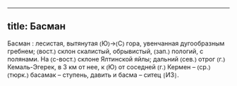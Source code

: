 
---
title: Басман
---
Басман
: лесистая, вытянутая ⦅Ю⦆→⦅С⦆ гора, увенчанная дугообразным гребнем; ⦅вост.⦆ склон скалистый, обрывистый, ⦅зап.⦆ пологий, с полянами. На ⦅с-вост.⦆ склоне Ялтинской яйлы; дальний ⦅сев.⦆ отрог ⦅г.⦆ Кемаль-Эгерек, в 3 км от нее, к ⦅Ю⦆ от соседней ⦅г.⦆ Кермен – ⦅ср.⦆ ⦅тюрк.⦆ басамак – ступень, давить и басма – ситец ⦃И3⦄.
